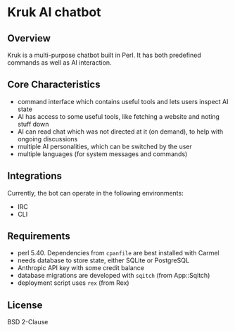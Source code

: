 # Kruk AI chatbot

## Overview

Kruk is a multi-purpose chatbot built in Perl. It has both predefined commands as well as AI interaction.

## Core Characteristics

- command interface which contains useful tools and lets users inspect AI state
- AI has access to some useful tools, like fetching a website and noting stuff down
- AI can read chat which was not directed at it (on demand), to help with ongoing discussions
- multiple AI personalities, which can be switched by the user
- multiple languages (for system messages and commands)

## Integrations

Currently, the bot can operate in the following environments:

- IRC
- CLI

## Requirements

- perl 5.40. Dependencies from `cpanfile` are best installed with Carmel
- needs database to store state, either SQLite or PostgreSQL
- Anthropic API key with some credit balance
- database migrations are developed with `sqitch` (from App::Sqitch)
- deployment script uses `rex` (from Rex)

## License

BSD 2-Clause

